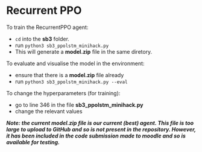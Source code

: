 # Recurrent PPO

To train the RecurrentPPO agent:

- `cd` into the **sb3** folder.
- run `python3 sb3_ppolstm_minihack.py`
- This will generate a **model.zip** file in the same diretory.

To evaluate and visualise the model in the environment:

- ensure that there is a **model.zip** file already
- run `python3 sb3_ppolstm_minihack.py --eval`

To change the hyperparameters (for training):

- go to line 346 in the file **sb3_ppolstm_minihack.py**
- change the relevant values

**_Note: the current model.zip file is our current (best) agent. This file is too large to upload to GitHub and so is not present in the repository. However, it has been included in the code submission made to moodle and so is available for testing._**
